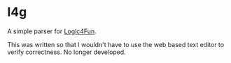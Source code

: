 # l4g

A simple parser for [Logic4Fun](https://l4f.cecs.anu.edu.au/). 

This was written so that I wouldn't have to use the web based text editor to verify correctness. No longer developed. 
